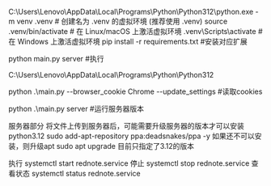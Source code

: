 C:\Users\Lenovo\AppData\Local\Programs\Python\Python312\python.exe -m venv .venv        # 创建名为 .venv 的虚拟环境 (推荐使用 .venv)
source .venv/bin/activate   # 在 Linux/macOS 上激活虚拟环境
.venv\Scripts\activate      # 在 Windows 上激活虚拟环境
pip install -r requirements.txt #安装对应扩展

python main.py server #执行

C:\Users\Lenovo\AppData\Local\Programs\Python\Python312


python .\main.py --browser_cookie Chrome --update_settings #读取cookies

python .\main.py server #运行服务器版本



服务器部分
将文件上传到服务器后，可能需要升级服务器的版本才可以安装python3.12
sudo add-apt-repository ppa:deadsnakes/ppa -y
如果还不可以安装，则升级apt
sudo apt upgrade
目前只指定了3.12的版本

执行
systemctl start rednote.service
停止
systemctl stop rednote.service
查看状态
systemctl status rednote.service